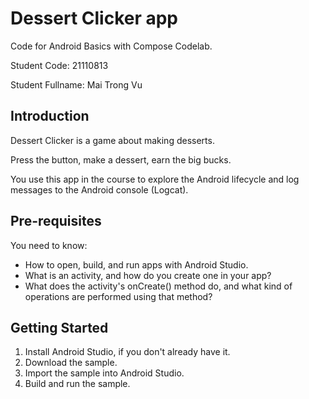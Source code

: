Dessert Clicker app
=====================

Code for Android Basics with Compose Codelab.

Student Code: 21110813

Student Fullname: Mai Trong Vu

Introduction
------------

Dessert Clicker is a game about making desserts.

Press the button, make a dessert, earn the big bucks.

You use this app in the course to explore the Android lifecycle and log messages to
the Android console (Logcat).

Pre-requisites
--------------

You need to know:
- How to open, build, and run apps with Android Studio.
- What is an activity, and how do you create one in your app?
- What does the activity's onCreate() method do, and what kind of operations
are performed using that method?


Getting Started
---------------

1. Install Android Studio, if you don't already have it.
2. Download the sample.
3. Import the sample into Android Studio.
4. Build and run the sample.
